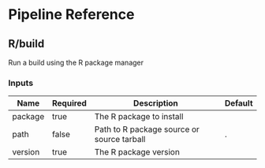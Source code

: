 <!-- start:pipeline-reference-gen -->
# Pipeline Reference

## R/build

Run a build using the R package manager

### Inputs

| Name | Required | Description | Default |
| ---- | -------- | ----------- | ------- |
| package | true | The R package to install  |  |
| path | false | Path to R package source or source tarball  | . |
| version | true | The R package version  |  |


<!-- end:pipeline-reference-gen -->